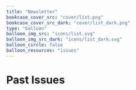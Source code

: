 ```yaml
---
title: "Newsletter"
bookcase_cover_src: "cover/list.png"
bookcase_cover_src_dark: "cover/list_dark.png"
type: "balloon"
balloon_img_src: "icons/list.svg"
balloon_img_src_dark: "icons/list_dark.svg"
balloon_circle: false
balloon_resources: "issues"
---
```


# Past Issues